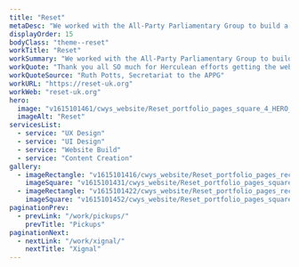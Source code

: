 ```yaml
---
title: "Reset"
metaDesc: "We worked with the All-Party Parliamentary Group to build a website"
displayOrder: 15
bodyClass: "theme--reset"
workTitle: "Reset"
workSummary: "We worked with the All-Party Parliamentary Group to build a website"
workQuote: "Thank you all SO much for Herculean efforts getting the website ready on time, I can't tell you how much we appreciate it, and it looks great!"
workQuoteSource: "Ruth Potts, Secretariat to the APPG"
workURL: "https://reset-uk.org"
workWeb: "reset-uk.org"
hero:
  image: "v1615101461/cwys_website/Reset_portfolio_pages_square_4_HERO_ylmeaq"
  imageAlt: "Reset"
servicesList:
  - service: "UX Design"
  - service: "UI Design"
  - service: "Website Build"
  - service: "Content Creation"
gallery:
  - imageRectangle: "v1615101416/cwys_website/Reset_portfolio_pages_rectangle_1_mxgnrt"
    imageSquare: "v1615101431/cwys_website/Reset_portfolio_pages_square_1_fazxbb"
  - imageRectangle: "v1615101422/cwys_website/Reset_portfolio_pages_rectangle_3_psxjsa"
    imageSquare: "v1615101452/cwys_website/Reset_portfolio_pages_square_3_gjhjyz"
paginationPrev:
  - prevLink: "/work/pickups/"
    prevTitle: "Pickups"
paginationNext:
  - nextLink: "/work/xignal/"
    nextTitle: "Xignal"
---
```

